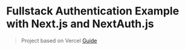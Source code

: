 # Fullstack Authentication Example with Next.js and NextAuth.js

> Project based on Vercel [Guide](https://vercel.com/guides/nextjs-prisma-postgres)
